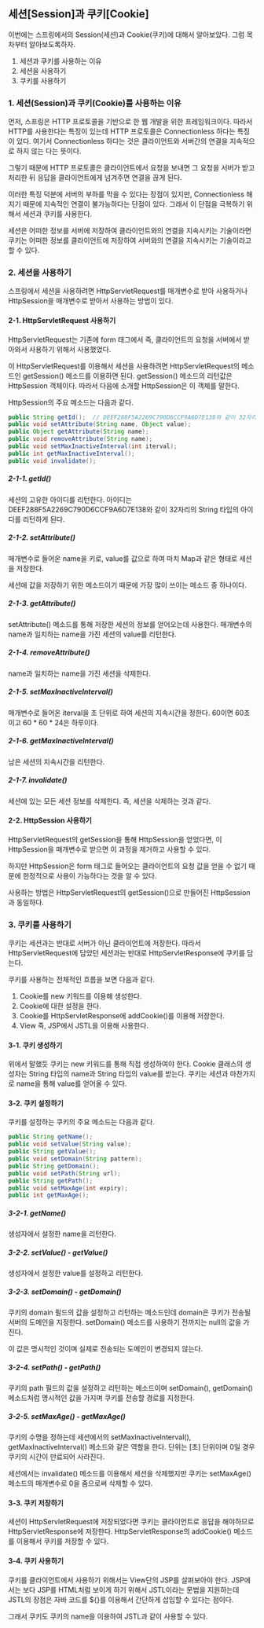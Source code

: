 ## 세션[Session]과 쿠키[Cookie]

이번에는 스프링에서의 Session(세션)과 Cookie(쿠키)에 대해서 알아보았다.
그럼 목차부터 알아보도록하자.

1. 세션과 쿠키를 사용하는 이유
2. 세션을 사용하기
3. 쿠키를 사용하기



### 1. 세션(Session)과 쿠키(Cookie)를 사용하는 이유

먼저, 스프링은 HTTP 프로토콜을 기반으로 한 웹 개발을 위한 프레임워크이다.
따라서 HTTP를 사용한다는 특징이 있는데
HTTP 프로토콜은 Connectionless 하다는 특징이 있다.
여기서 Connectionless 하다는 것은 클라이언트와 서버간의 연결을 지속적으로 하지 않는 다는 뜻이다.

그렇기 때문에 HTTP 프로토콜은 클라이언트에서 요청을 보내면 그 요청을 서버가 받고
처리한 뒤 응답을 클라이언트에게 넘겨주면 연결을 끊게 된다.

이러한 특징 덕분에 서버의 부하를 막을 수 있다는 장점이 있지만,
Connectionless 해지기 때문에 지속적인 연결이 불가능하다는 단점이 있다.
그래서 이 단점을 극복하기 위해서 세션과 쿠키를 사용한다.

세션은 어떠한 정보를 서버에 저장하여 클라이언트와의 연결을 지속시키는 기술이라면
쿠키는 어떠한 정보를 클라이언트에 저장하여 서버와의 연결을 지속시키는 기술이라고 할 수 있다.

### 2. 세션을 사용하기

스프링에서 세션을 사용하려면 HttpServletRequest를 매개변수로 받아 사용하거나
HttpSession을 매개변수로 받아서 사용하는 방법이 있다.

#### 2-1. HttpServletRequest 사용하기

HttpServletRequest는 기존에 form 태그에서 즉, 클라이언트의 요청을
서버에서 받아와서 사용하기 위해서 사용했었다.

이 HttpServletRequest를 이용해서 세션을 사용하려면
HttpServletRequest의 메소드인 getSession() 메소드를 이용하면 된다.
getSession() 메소드의 리턴값은 HttpSession 객체이다.
따라서 다음에 소개할 HttpSession은 이 객체를 말한다.

HttpSession의 주요 메소드는 다음과 같다.

```java
public String getId();	// DEEF288F5A2269C790D6CCF9A6D7E138와 같이 32자리의 ID를 리턴한다.
public void setAttribute(String name, Object value);
public Object getAttribute(String name);
public void removeAttribute(String name);
public void setMaxInactiveInterval(int iterval);
public int getMaxInactiveInterval();
public void invalidate();
```

##### 2-1-1. getId()

세션의 고유한 아이디를 리턴한다.
아이디는 DEEF288F5A2269C790D6CCF9A6D7E138와 같이
32자리의 String 타입의 아이디를 리턴하게 된다.

##### 2-1-2. setAttribute()

매개변수로 들어온 name을 키로, value를 값으로 하여
마치 Map과 같은 형태로 세션을 저장한다.

세션에 값을 저장하기 위한 메소드이기 때문에 가장 많이 쓰이는 메소드 중 하나이다.

##### 2-1-3. getAttribute()

setAttribute() 메소드를 통해 저장한 세션의 정보를 얻어오는데 사용한다.
매개변수의 name과 일치하는 name을 가진 세션의 value를 리턴한다.

##### 2-1-4. removeAttribute()

name과 일치하는 name을 가진 세션을 삭제한다.

##### 2-1-5. setMaxInactiveInterval()

매개변수로 들어온 iterval을 초 단위로 하여 세션의 지속시간을 정한다.
60이면 60초이고 60 * 60 * 24은 하루이다.

##### 2-1-6. getMaxInactiveInterval()

남은 세션의 지속시간을 리턴한다.

##### 2-1-7. invalidate()

세션에 있는 모든 세션 정보를 삭제한다.
즉, 세션을 삭제하는 것과 같다.

#### 2-2. HttpSession 사용하기

HttpServletRequest의 getSession을 통해 HttpSession을 얻었다면,
이 HttpSession을 매개변수로 받으면 이 과정을 제거하고 사용할 수 있다.

하지만 HttpSession은 form 태그로 들어오는 클라이언트의 요청 값을 얻을 수 없기 때문에
한정적으로 사용이 가능하다는 것을 알 수 있다.

사용하는 방법은 HttpServletRequest의 getSession()으로 만들어진 HttpSession과 동일하다.

### 3. 쿠키를 사용하기

쿠키는 세션과는 반대로 서버가 아닌 클라이언트에 저장한다.
따라서 HttpServletRequest에 담았던 세션과는 반대로
HttpServletResponse에 쿠키를 담는다.

쿠키를 사용하는 전체적인 흐름을 보면 다음과 같다.

1. Cookie를 new 키워드를 이용해 생성한다.
2. Cookie에 대한 설정을 한다.
3. Cookie를 HttpServletResponse에 addCookie()를 이용해 저장한다.
4. View 즉, JSP에서 JSTL을 이용해 사용한다.

#### 3-1. 쿠키 생성하기

위에서 말했듯 쿠키는 new 키워드를 통해 직접 생성하여야 한다.
Cookie 클래스의 생성자는 String 타입의 name과 String 타입의 value를 받는다.
쿠키는 세션과 마찬가지로 name을 통해 value를 얻어올 수 있다.

#### 3-2. 쿠키 설정하기

쿠키를 설정하는 쿠키의 주요 메소드는 다음과 같다.

```java
public String getName();
public void setValue(String value);
public String getValue();
public void setDomain(String pattern);
public String getDomain();
public void setPath(String url);
public String getPath();
public void setMaxAge(int expiry);
public int getMaxAge();
```

##### 3-2-1. getName()

생성자에서 설정한 name을 리턴한다.

##### 3-2-2. setValue() - getValue()

생성자에서 설정한 value를 설정하고 리턴한다.

##### 3-2-3. setDomain() - getDomain()

쿠키의 domain 필드의 값을 설정하고 리턴하는 메소드인데
domain은 쿠키가 전송될 서버의 도메인을 지정한다.
setDomain() 메소드를 사용하기 전까지는 null의 값을 가진다.

이 값은 명시적인 것이며 실제로 전송되는 도메인이 변경되지 않는다.

##### 3-2-4. setPath() - getPath()

쿠키의 path 필드의 값을 설정하고 리턴하는 메소드이며
setDomain(), getDomain() 메소드처럼 명시적인 값을 가지며
쿠키를 전송할 경로를 지정한다.

##### 3-2-5. setMaxAge() - getMaxAge()

쿠키의 수명을 정하는데
세션에서의 setMaxInactiveInterval(), getMaxInactiveInterval() 메소드와 같은 역할을 한다.
단위는 [초] 단위이며 0일 경우 쿠키의 시간이 만료되어 사라진다.

세션에서는 invalidate() 메소드를 이용해서 세션을 삭제했지만
쿠키는 setMaxAge() 메소드의 매개변수로 0을 줌으로써 삭제할 수 있다.

#### 3-3. 쿠키 저장하기

세션이 HttpServletRequest에 저장되었다면
쿠키는 클라이언트로 응답을 해야하므로 HttpServletResponse에 저장한다.
HttpServletResponse의 addCookie() 메소드를 이용해서 쿠키를 저장할 수 있다.

#### 3-4. 쿠키 사용하기

쿠키를 클라이언트에서 사용하기 위해서는
View단의 JSP를 살펴보아야 한다.
JSP에서는 보다 JSP를 HTML처럼 보이게 하기 위해서
JSTL이라는 문법을 지원하는데
JSTL의 장점은 자바 코드를 ${}를 이용해서 간단하게 삽입할 수 있다는 점이다.

그래서 쿠키도 쿠키의 name을 이용하여 JSTL과 같이 사용할 수 있다.